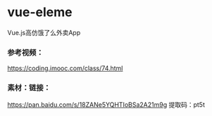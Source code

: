 # vue-eleme
Vue.js高仿饿了么外卖App

### 参考视频：
https://coding.imooc.com/class/74.html

### 素材：链接：
https://pan.baidu.com/s/18ZANe5YQHTIoBSa2A21m9g 提取码：pt5t
